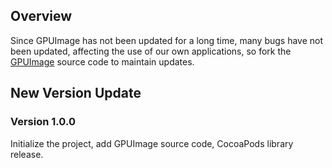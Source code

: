 ## Overview

Since GPUImage has not been updated for a long time, many bugs have not been updated, affecting the use of our own applications, so fork the [GPUImage](https://github.com/BradLarson/GPUImage) source code to maintain updates.

## New Version Update

### Version 1.0.0
Initialize the project, add GPUImage source code, CocoaPods library release.

